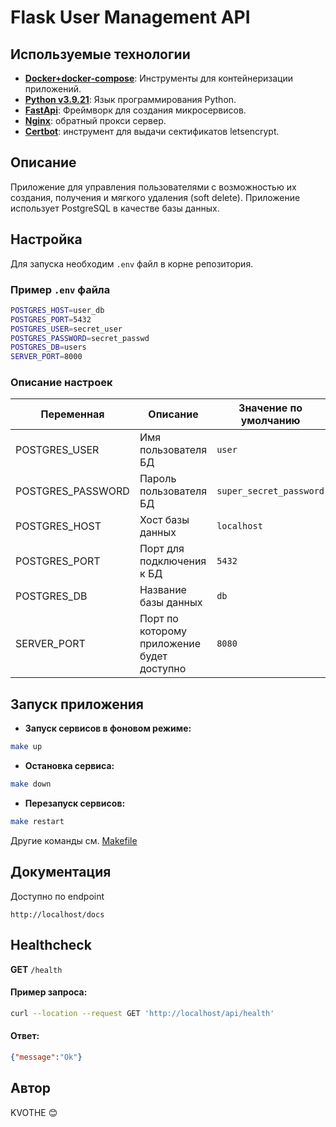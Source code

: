 # Flask User Management API

## Используемые технологии

- **[Docker+docker-compose](https://www.docker.com/)**: Инструменты для контейнеризации приложений.
- **[Python v3.9.21](https://www.python.org/downloads/release/python-3921/)**: Язык программирования Python.
- **[FastApi](https://fastapi.tiangolo.com/ru/)**: Фреймворк для создания микросервисов.
- **[Nginx](https://nginx.org/ru/)**: обратный прокси сервер.
- **[Certbot](https://github.com/certbot/certbot)**: инструмент для выдачи сектификатов letsencrypt.

## Описание
Приложение для управления пользователями с возможностью их создания, получения и мягкого удаления (soft delete). Приложение использует PostgreSQL в качестве базы данных.


## Настройка

Для запуска необходим `.env` файл в корне репозитория.

### Пример `.env` файла

```bash
POSTGRES_HOST=user_db
POSTGRES_PORT=5432
POSTGRES_USER=secret_user
POSTGRES_PASSWORD=secret_passwd
POSTGRES_DB=users
SERVER_PORT=8000
```

### Описание настроек

| Переменная       | Описание                                   | Значение по умолчанию  |
|------------------|--------------------------------------------|------------------------|
| POSTGRES_USER    | Имя пользователя БД                        | `user`                 |
| POSTGRES_PASSWORD| Пароль пользователя БД                     | `super_secret_password`|
| POSTGRES_HOST    | Хост базы данных                           | `localhost`            |
| POSTGRES_PORT    | Порт для подключения к БД                  | `5432`                 |
| POSTGRES_DB      | Название базы данных                       | `db`                   |
| SERVER_PORT      | Порт по которому приложение будет доступно | `8080`                 |


## Запуск приложения

- **Запуск сервисов в фоновом режиме:**

```bash
make up
```

- **Остановка сервиса:**

```bash
make down
```

- **Перезапуск сервисов:**

```bash
make restart
```
Другие команды см. [Makefile](Makefile)

## Документация
Доступно по endpoint 
```
http://localhost/docs
```
##  Healthcheck
**GET** `/health`
#### Пример запроса:
```sh
curl --location --request GET 'http://localhost/api/health'
```
#### Ответ:
```json
{"message":"Ok"}
```

## Автор
KVOTHE 😊

